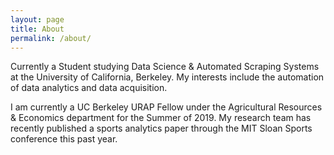 ```yaml
---
layout: page
title: About
permalink: /about/
---
```


Currently a Student studying Data Science & Automated Scraping Systems at the University of California, Berkeley. My interests include the automation of data analytics and data acquisition. 

I am currently a UC Berkeley URAP Fellow under the Agricultural Resources & Economics department for the Summer of 2019. My research team has recently published a sports analytics paper through the MIT Sloan Sports conference this past year.
